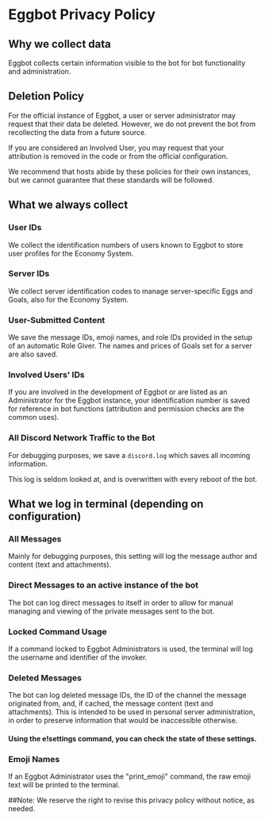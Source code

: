 # Eggbot Privacy Policy

## Why we collect data
Eggbot collects certain information visible to the bot for bot functionality and administration.

## Deletion Policy
For the official instance of Eggbot, a user or server administrator may request that their data be deleted. However, we do not prevent the bot from recollecting the data from a future source.

If you are considered an Involved User, you may request that your attribution is removed in the code or from the official configuration. 

We recommend that hosts abide by these policies for their own instances, but we cannot guarantee that these standards will be followed.

## What we always collect

### User IDs
We collect the identification numbers of users known to Eggbot to store user profiles for the Economy System.

### Server IDs
We collect server identification codes to manage server-specific Eggs and Goals, also for the Economy System.

### User-Submitted Content
We save the message IDs, emoji names, and role IDs provided in the setup of an automatic Role Giver.
The names and prices of Goals set for a server are also saved.

### Involved Users' IDs
If you are involved in the development of Eggbot or are listed as an Administrator for the Eggbot instance, your identification number is saved for reference in bot functions (attribution and permission checks are the common uses).

### All Discord Network Traffic to the Bot
For debugging purposes, we save a `discord.log` which saves all incoming information.

This log is seldom looked at, and is overwritten with every reboot of the bot.

## What we log in terminal (depending on configuration)

### All Messages
Mainly for debugging purposes, this setting will log the message author and content (text and attachments).

### Direct Messages to an active instance of the bot
The bot can log direct messages to itself in order to allow for manual managing and viewing of the private messages sent to the bot.
### Locked Command Usage
If a command locked to Eggbot Administrators is used, the terminal will log the username and identifier of the invoker.

### Deleted Messages
The bot can log deleted message IDs, the ID of the channel the message originated from, and, if cached, the message content (text and attachments).
This is intended to be used in personal server administration, in order to preserve information that would be inaccessible otherwise.

#### Using the e!settings command, you can check the state of these settings.

### Emoji Names
If an Eggbot Administrator uses the "print_emoji" command, the raw emoji text will be printed to the terminal.

##Note:
We reserve the right to revise this privacy policy without notice, as needed.
 